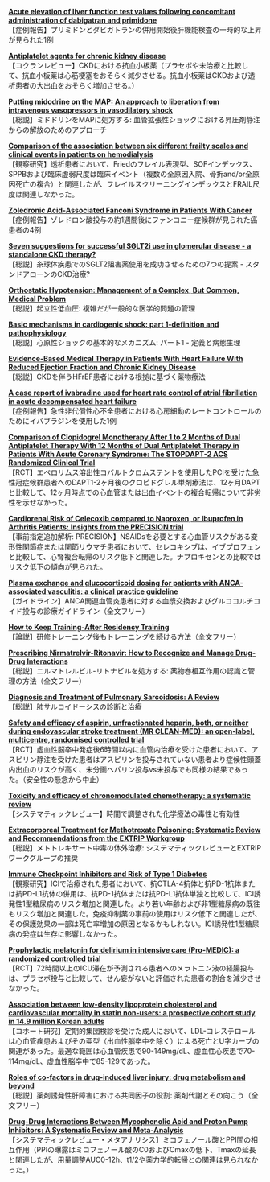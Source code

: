 [**Acute elevation of liver function test values following concomitant administration of dabigatran and primidone**](https://pubmed.ncbi.nlm.nih.gov/35212353/)  
【症例報告】プリミドンとダビガトランの併用開始後肝機能検査の一時的な上昇が見られた1例

[**Antiplatelet agents for chronic kidney disease**](https://pubmed.ncbi.nlm.nih.gov/35224730/)  
【コクランレビュー】CKDにおける抗血小板薬（プラセボや未治療と比較して、抗血小板薬は心筋梗塞をおそらく減少させる。抗血小板薬はCKDおよび透析患者の大出血をおそらく増加させる。）

[**Putting midodrine on the MAP: An approach to liberation from intravenous vasopressors in vasodilatory shock**](https://pubmed.ncbi.nlm.nih.gov/35235946/)  
【総説】ミドドリンをMAPに処方する: 血管拡張性ショックにおける昇圧剤静注からの解放のためのアプローチ

[**Comparison of the association between six different frailty scales and clinical events in patients on hemodialysis**](https://pubmed.ncbi.nlm.nih.gov/35212731/)  
【観察研究】透析患者において、Friedのフレイル表現型、SOFインデックス、SPPBおよび臨床虚弱尺度は臨床イベント（複数の全原因入院、骨折and/or全原因死亡の複合）と関連したが、フレイルスクリーニングインデックスとFRAIL尺度は関連しなかった。

[**Zoledronic Acid-Associated Fanconi Syndrome in Patients With Cancer**](https://pubmed.ncbi.nlm.nih.gov/35219759/)  
【症例報告】ゾレドロン酸投与の約1週間後にファンコニー症候群が見られた癌患者の4例

[**Seven suggestions for successful SGLT2i use in glomerular disease - a standalone CKD therapy?**](https://pubmed.ncbi.nlm.nih.gov/35220316/)  
【総説】糸球体疾患でのSGLT2阻害薬使用を成功させるための7つの提案 - スタンドアローンのCKD治療?

[**Orthostatic Hypotension: Management of a Complex, But Common, Medical Problem**](https://pubmed.ncbi.nlm.nih.gov/35212554/)  
【総説】起立性低血圧: 複雑だが一般的な医学的問題の管理

[**Basic mechanisms in cardiogenic shock: part 1-definition and pathophysiology**](https://pubmed.ncbi.nlm.nih.gov/35218350/)  
【総説】心原性ショックの基本的なメカニズム: パート1 - 定義と病態生理

[**Evidence-Based Medical Therapy in Patients With Heart Failure With Reduced Ejection Fraction and Chronic Kidney Disease**](https://pubmed.ncbi.nlm.nih.gov/35226558/)  
【総説】CKDを伴うHFrEF患者における根拠に基づく薬物療法

[**A case report of ivabradine used for heart rate control of atrial fibrillation in acute decompensated heart failure**](https://pubmed.ncbi.nlm.nih.gov/35233502/)  
【症例報告】急性非代償性心不全患者における心房細動のレートコントロールのためにイバブラジンを使用した1例

[**Comparison of Clopidogrel Monotherapy After 1 to 2 Months of Dual Antiplatelet Therapy With 12 Months of Dual Antiplatelet Therapy in Patients With Acute Coronary Syndrome: The STOPDAPT-2 ACS Randomized Clinical Trial**](https://pubmed.ncbi.nlm.nih.gov/35234821/)  
【RCT】エベロリムス溶出性コバルトクロムステントを使用したPCIを受けた急性冠症候群患者へのDAPT1-2ヶ月後のクロピドグレル単剤療法は、12ヶ月DAPTと比較して、12ヶ月時点での心血管または出血イベントの複合転帰について非劣性を示せなかった。

[**Cardiorenal Risk of Celecoxib compared to Naproxen, or Ibuprofen in Arthritis Patients: Insights from the PRECISION trial**](https://pubmed.ncbi.nlm.nih.gov/35234840/)  
【事前指定追加解析: PRECISION】NSAIDsを必要とする心血管リスクがある変形性関節症または関節リウマチ患者において、セレコキシブは、イブプロフェンと比較して、心腎複合転帰のリスク低下と関連した。ナプロキセンとの比較ではリスク低下の傾向が見られた。

[**Plasma exchange and glucocorticoid dosing for patients with ANCA-associated vasculitis: a clinical practice guideline**](https://pubmed.ncbi.nlm.nih.gov/35217581/)  
【ガイドライン】ANCA関連血管炎患者に対する血漿交換およびグルココルチコイド投与の診療ガイドライン（全文フリー）

[**How to Keep Training-After Residency Training**](https://pubmed.ncbi.nlm.nih.gov/35226236/)  
【論説】研修トレーニング後もトレーニングを続ける方法（全文フリー）

[**Prescribing Nirmatrelvir-Ritonavir: How to Recognize and Manage Drug-Drug Interactions**](https://pubmed.ncbi.nlm.nih.gov/35226530/)  
【総説】ニルマトレルビル-リトナビルを処方する: 薬物巻相互作用の認識と管理の方法（全文フリー）

[**Diagnosis and Treatment of Pulmonary Sarcoidosis: A Review**](https://pubmed.ncbi.nlm.nih.gov/35230389/)  
【総説】肺サルコイドーシスの診断と治療

[**Safety and efficacy of aspirin, unfractionated heparin, both, or neither during endovascular stroke treatment (MR CLEAN-MED): an open-label, multicentre, randomised controlled trial**](https://pubmed.ncbi.nlm.nih.gov/35240044/)  
【RCT】虚血性脳卒中発症後6時間以内に血管内治療を受けた患者において、アスピリン静注を受けた患者はアスピリンを投与されていない患者より症候性頭蓋内出血のリスクが高く、未分画ヘパリン投与vs未投与でも同様の結果であった。（安全性の懸念から中止）

[**Toxicity and efficacy of chronomodulated chemotherapy: a systematic review**](https://pubmed.ncbi.nlm.nih.gov/35240088/)  
【システマティックレビュー】時間で調整された化学療法の毒性と有効性

[**Extracorporeal Treatment for Methotrexate Poisoning: Systematic Review and Recommendations from the EXTRIP Workgroup**](https://pubmed.ncbi.nlm.nih.gov/35236714/)  
【総説】メトトレキサート中毒の体外治療: システマティックレビューとEXTRIPワークグループの推奨

[**Immune Checkpoint Inhibitors and Risk of Type 1 Diabetes**](https://pubmed.ncbi.nlm.nih.gov/35238899/)  
【観察研究】ICIで治療された患者において、抗CTLA-4抗体と抗PD-1抗体または抗PD-L1抗体の併用は、抗PD-1抗体または抗PD-L1抗体単独と比較して、ICI誘発性1型糖尿病のリスク増加と関連した。より若い年齢および非1型糖尿病の既往もリスク増加と関連した。免疫抑制薬の事前の使用はリスク低下と関連したが、その保護効果の一部は死亡率増加の原因となるかもしれない。ICI誘発性1型糖尿病の発症は生存に影響しなかった。

[**Prophylactic melatonin for delirium in intensive care (Pro-MEDIC): a randomized controlled trial**](https://pubmed.ncbi.nlm.nih.gov/35220473/)  
【RCT】72時間以上のICU滞在が予測される患者へのメラトニン液の経腸投与は、プラセボ投与と比較して、せん妄がないと評価された患者の割合を減少させなかった。

[**Association between low-density lipoprotein cholesterol and cardiovascular mortality in statin non-users: a prospective cohort study in 14.9 million Korean adults**](https://pubmed.ncbi.nlm.nih.gov/35218344/)  
【コホート研究】定期的集団検診を受けた成人において、LDL-コレステロールは心血管疾患およびその亜型（出血性脳卒中を除く）による死亡とU字カーブの関連があった。最適な範囲は心血管疾患で90-149mg/dL、虚血性心疾患で70-114mg/dL、虚血性脳卒中で85-129であった。

[**Roles of co-factors in drug-induced liver injury: drug metabolism and beyond**](https://pubmed.ncbi.nlm.nih.gov/35221288/)  
【総説】薬剤誘発性肝障害における共同因子の役割: 薬剤代謝とその向こう（全文フリー）

[**Drug-Drug Interactions Between Mycophenolic Acid and Proton Pump Inhibitors: A Systematic Review and Meta-Analysis**](https://pubmed.ncbi.nlm.nih.gov/35239287/)  
【システマティックレビュー・メタアナリシス】ミコフェノール酸とPPI間の相互作用（PPIの曝露はミコフェノール酸のC0およびCmaxの低下、Tmaxの延長と関連したが、用量調整AUC0-12h、t1/2や薬力学的転帰との関連は見られなかった。）
